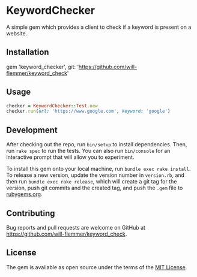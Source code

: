 # KeywordChecker
A simple gem which provides a client to check if a keyword is present on a website.

## Installation

gem 'keyword_checker', git: 'https://github.com/will-flemmer/keyword_check'

## Usage

```ruby
checker = KeywordChecker::Test.new
checker.run(url: 'https://www.google.com', keyword: 'google')
```

## Development

After checking out the repo, run `bin/setup` to install dependencies. Then, run `rake spec` to run the tests. You can also run `bin/console` for an interactive prompt that will allow you to experiment.

To install this gem onto your local machine, run `bundle exec rake install`. To release a new version, update the version number in `version.rb`, and then run `bundle exec rake release`, which will create a git tag for the version, push git commits and the created tag, and push the `.gem` file to [rubygems.org](https://rubygems.org).

## Contributing

Bug reports and pull requests are welcome on GitHub at https://github.com/will-flemmer/keyword_check.

## License

The gem is available as open source under the terms of the [MIT License](https://opensource.org/licenses/MIT).
